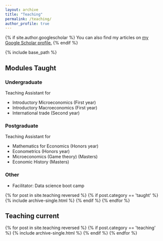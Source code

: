 ```yaml
---
layout: archive
title: "Teaching"
permalink: /teaching/
author_profile: true
---
```




{% if site.author.googlescholar %}
  You can also find my articles on <u><a href="{{site.author.googlescholar}}">my Google Scholar profile</a>.</u>
{% endif %}

{% include base_path %}

## Modules Taught

### Undergraduate
Teaching Assistant for
- Introductory Microeconomics (First year)
- Introductory Macroeconomics (First year)
- International trade (Second year)

### Postgraduate
Teaching Assistant for
- Mathematics for Economics (Honors year)
- Econometrics (Honors year)
- Microeconomics (Game theory) (Masters)
- Economic History (Masters)

### Other
- Facilitator: Data science boot camp

{% for post in site.teaching reversed %}
  {% if post.category == 'taught' %}
      {% include archive-single.html %}
  {% endif %}
{% endfor %}


## Teaching current
{% for post in site.teaching reversed %}
  {% if post.category == 'teaching' %}
      {% include archive-single.html %}
  {% endif %}
{% endfor %}
